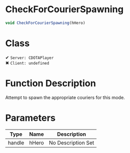 # CheckForCourierSpawning
```js	
void CheckForCourierSpawning(hHero)
```
# Class
✔ `Server: CDOTAPlayer`  
✖ `Client: undefined`  

# Function Description
Attempt to spawn the appropriate couriers for this mode.
# Parameters
Type|Name|Description
--|--|--
handle|hHero|No Description Set
